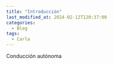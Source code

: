 ```yaml
---
title: "Introducción"
last_modified_at: 2024-02-12T120:37:00
categories:
  - Blog
tags:
  - Carla
---
```


Conducción autónoma
